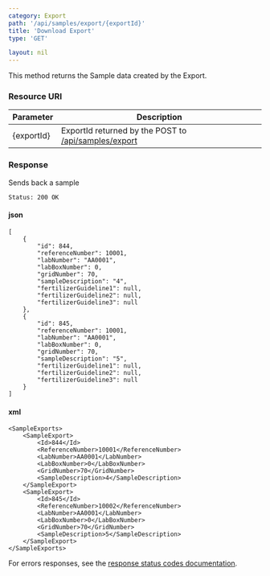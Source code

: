 ```yaml
---
category: Export
path: '/api/samples/export/{exportId}'
title: 'Download Export'
type: 'GET'

layout: nil
---
```


This method returns the Sample data created by the Export.

### Resource URI

<table>
	<thead>
		<tr>
	        <th>Parameter</th>
	        <th>Description</th>
	    </tr>
    </thead>
    <tbody>
	    <tr>
	        <td>{exportId}</td>
	        <td>ExportId returned by the POST to <a href="#samples">/api/samples/export</a></td>
	    </tr>
    </tbody>
</table>


### Response

Sends back a sample

```Status: 200 OK```

#### json

```
[
    {
        "id": 844,
        "referenceNumber": 10001,
        "labNumber": "AA0001",
        "labBoxNumber": 0,
        "gridNumber": 70,
        "sampleDescription": "4",
        "fertilizerGuideline1": null,
        "fertilizerGuideline2": null,
        "fertilizerGuideline3": null
    },
    {
        "id": 845,
        "referenceNumber": 10001,
        "labNumber": "AA0001",
        "labBoxNumber": 0,
        "gridNumber": 70,
        "sampleDescription": "5",
        "fertilizerGuideline1": null,
        "fertilizerGuideline2": null,
        "fertilizerGuideline3": null
    }
]
```

#### xml

```
<SampleExports>
    <SampleExport>
        <Id>844</Id>
        <ReferenceNumber>10001</ReferenceNumber>
        <LabNumber>AA0001</LabNumber>
        <LabBoxNumber>0</LabBoxNumber>
        <GridNumber>70</GridNumber>
        <SampleDescription>4</SampleDescription>
    </SampleExport>
    <SampleExport>
        <Id>845</Id>
        <ReferenceNumber>10002</ReferenceNumber>
        <LabNumber>AA0001</LabNumber>
        <LabBoxNumber>0</LabBoxNumber>
        <GridNumber>70</GridNumber>
        <SampleDescription>5</SampleDescription>
    </SampleExport>
</SampleExports>
```

For errors responses, see the [response status codes documentation](#response-status-codes).